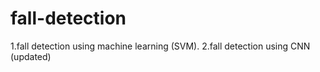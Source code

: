 # fall-detection
1.fall detection using machine learning (SVM).
2.fall detection using CNN (updated)
